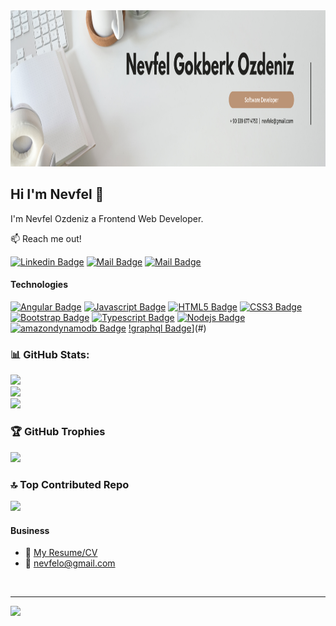 <img src="https://raw.githubusercontent.com/nevfelozdeniz/nevfelozdeniz/main/github-banner.png" width="1200" height="250" />

## Hi I'm Nevfel 👋

I'm Nevfel Ozdeniz a Frontend Web Developer.

:mailbox: Reach me out!

[![Linkedin Badge](https://img.shields.io/badge/-NevfelGokberkOzdeniz-0e76a8?style=flat&labelColor=0e76a8&logo=linkedin&logoColor=white)](https://www.linkedin.com/in/nevfelgokberkozdeniz/) [![Mail Badge](https://img.shields.io/badge/-@nevfelozdeniz-e4405f?style=flat&labelColor=e4405f&logo=instagram&logoColor=white)](https://instagram.com/nozdnz) [![Mail Badge](https://img.shields.io/badge/-nevfelozdeniz-c0392b?style=flat&labelColor=c0392b&logo=gmail&logoColor=white)](mailto:nevfelo@gmail.com)

#### Technologies

<!-- TODO: Make technologies links takes you to repositories -->

[![Angular Badge](https://img.shields.io/badge/-Angular-B52E31?style=for-the-badge&labelColor=black&logo=angular&logoColor=B52E31)](#) [![Javascript Badge](https://img.shields.io/badge/-Javascript-F0DB4F?style=for-the-badge&labelColor=black&logo=javascript&logoColor=F0DB4F)](#) [![HTML5 Badge](https://img.shields.io/badge/-HTML-FFA500?style=for-the-badge&labelColor=black&logo=html5&logoColor=FFA500)](#) [![CSS3 Badge](https://img.shields.io/badge/-CSS-264de4?style=for-the-badge&labelColor=black&logo=css3&logoColor=264de4)](#) [![Bootstrap Badge](https://img.shields.io/badge/-Bootstrap-563d7c?style=for-the-badge&labelColor=black&logo=bootstrap&logoColor=563d7c)](#) [![Typescript Badge](https://img.shields.io/badge/-Typescript-007acc?style=for-the-badge&labelColor=black&logo=typescript&logoColor=007acc)](#) [![Nodejs Badge](https://img.shields.io/badge/-Nodejs-3C873A?style=for-the-badge&labelColor=black&logo=node.js&logoColor=3C873A)](#) [![amazondynamodb Badge](https://img.shields.io/badge/-SQL-4053D6?style=for-the-badge&labelColor=black&logo=node.js&logoColor=4053D6)](#) [!graphql Badge](https://img.shields.io/badge/-graphql-e535ab?style=for-the-badge&labelColor=black&logo=node.js&logoColor=e535ab)](#)


  ### 📊 GitHub Stats:
![](https://github-readme-stats.vercel.app/api?username=nevfelozdeniz&theme=dark&hide_border=false&include_all_commits=true&count_private=true)<br/>
![](https://github-readme-streak-stats.herokuapp.com/?user=nevfelozdeniz&theme=dark&hide_border=false)<br/>
![](https://github-readme-stats.vercel.app/api/top-langs/?username=nevfelozdeniz&theme=dark&hide_border=false&include_all_commits=true&count_private=true&layout=compact)

### 🏆 GitHub Trophies
![](https://github-profile-trophy.vercel.app/?username=nevfelozdeniz&theme=radical&no-frame=true&no-bg=false&margin-w=4)

### 🔝 Top Contributed Repo
![](https://github-contributor-stats.vercel.app/api?username=nevfelozdeniz&limit=5&theme=dark&combine_all_yearly_contributions=true)
</br>
#### Business
- :paperclip: [My Resume/CV](https://www.kariyer.net/ozgecmis/nevfelgokberkozdeniz?o=c15o )
- :email: nevfelo@gmail.com

</br>

---
[![](https://visitor-badge.laobi.icu/badge?page_id=nevfelozdeniz.nevfelozdeniz)](#)
